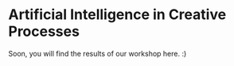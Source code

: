 # Artificial Intelligence in Creative Processes

Soon, you will find the results of our workshop here. :)
